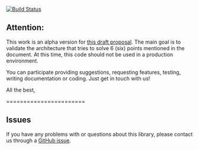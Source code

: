 [![Build Status](https://travis-ci.org/dbpedia-spotlight/dbpedia-spotlight-gateway.svg?branch=master)](https://travis-ci.org/dbpedia-spotlight/dbpedia-spotlight-gateway)

## Attention:

This work is an alpha version for [this draft proposal](https://docs.google.com/document/d/1EYZPN4KmyAhlGPfyRBjiAhBVgCSVzhG0jR-9kQd7v0s/edit?usp=sharing).  The main goal is to validate the architecture that tries to solve 6 (six) points mentioned in the document. At this time, this code should not be used in a production environment.

You can participate providing suggestions, requesting features, testing, writing documentation or coding. Just get in touch with us!

All the best,


=======================



## Issues

If you have any problems with or questions about this library, please contact us through a [GitHub issue](https://github.com/tanker-nerd/tanker-gateway/issues).
